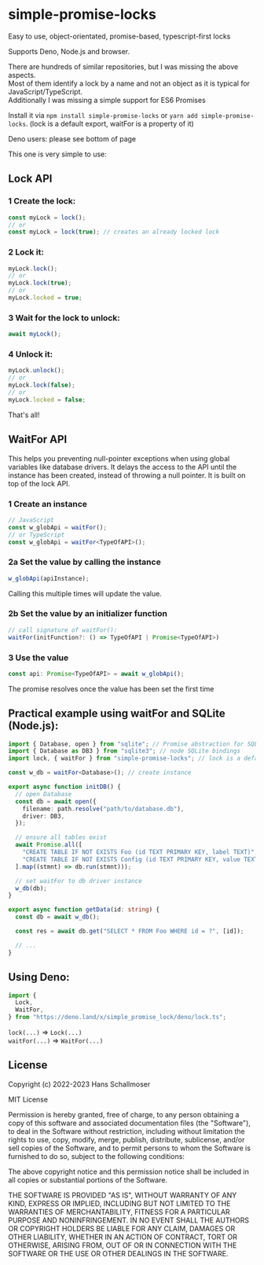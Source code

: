 # simple-promise-locks

Easy to use, object-orientated, promise-based, typescript-first locks

Supports Deno, Node.js and browser.

There are hundreds of similar repositories, but I was missing the above
aspects.<br/> Most of them identify a lock by a name and not an object as it is
typical for JavaScript/TypeScript.<br/> Additionally I was missing a simple
support for ES6 Promises

Install it via `npm install simple-promise-locks` or
`yarn add simple-promise-locks`. (lock is a default export, waitFor is a
property of it)

Deno users: please see bottom of page

This one is very simple to use:

## Lock API

### 1 Create the lock:

```javascript
const myLock = lock();
// or
const myLock = lock(true); // creates an already locked lock
```

### 2 Lock it:

```javascript
myLock.lock();
// or
myLock.lock(true);
// or
myLock.locked = true;
```

### 3 Wait for the lock to unlock:

```javascript
await myLock();
```

### 4 Unlock it:

```javascript
myLock.unlock();
// or
myLock.lock(false);
// or
myLock.locked = false;
```

That's all!

## WaitFor API

This helps you preventing null-pointer exceptions when using global variables
like database drivers. It delays the access to the API until the instance has
been created, instead of throwing a null pointer. It is built on top of the lock
API.

### 1 Create an instance

```typescript
// JavaScript
const w_globApi = waitFor();
// or TypeScript
const w_globApi = waitFor<TypeOfAPI>();
```

### 2a Set the value by calling the instance

```typescript
w_globApi(apiInstance);
```

Calling this multiple times will update the value.

### 2b Set the value by an initializer function

```typescript
// call signature of waitFor():
waitFor(initFunction?: () => TypeOfAPI | Promise<TypeOfAPI>)
```

### 3 Use the value

```typescript
const api: Promise<TypeOfAPI> = await w_globApi();
```

The promise resolves once the value has been set the first time

## Practical example using waitFor and SQLite (Node.js):

```typescript
import { Database, open } from "sqlite"; // Promise abstraction for SQLite
import { Database as DB3 } from "sqlite3"; // node SQLite bindings
import lock, { waitFor } from "simple-promise-locks"; // lock is a default export, waitFor is named

const w_db = waitFor<Database>(); // create instance

export async function initDB() {
  // open Database
  const db = await open({
    filename: path.resolve("path/to/database.db"),
    driver: DB3,
  });

  // ensure all tables exist
  await Promise.all([
    "CREATE TABLE IF NOT EXISTS Foo (id TEXT PRIMARY KEY, label TEXT)",
    "CREATE TABLE IF NOT EXISTS Config (id TEXT PRIMARY KEY, value TEXT)",
  ].map((stmnt) => db.run(stmnt)));

  // set waitFor to db driver instance
  w_db(db);
}

export async function getData(id: string) {
  const db = await w_db();

  const res = await db.get("SELECT * FROM Foo WHERE id = ?", [id]);

  // ...
}
```

## Using Deno:

```ts
import {
  Lock,
  WaitFor,
} from "https://deno.land/x/simple_promise_lock/deno/lock.ts";
```

`lock(...)` => `Lock(...)`<br> `waitFor(...)` => `WaitFor(...)`

## License

Copyright (c) 2022-2023 Hans Schallmoser

MIT License

Permission is hereby granted, free of charge, to any person obtaining a copy of
this software and associated documentation files (the "Software"), to deal in
the Software without restriction, including without limitation the rights to
use, copy, modify, merge, publish, distribute, sublicense, and/or sell copies of
the Software, and to permit persons to whom the Software is furnished to do so,
subject to the following conditions:

The above copyright notice and this permission notice shall be included in all
copies or substantial portions of the Software.

THE SOFTWARE IS PROVIDED "AS IS", WITHOUT WARRANTY OF ANY KIND, EXPRESS OR
IMPLIED, INCLUDING BUT NOT LIMITED TO THE WARRANTIES OF MERCHANTABILITY, FITNESS
FOR A PARTICULAR PURPOSE AND NONINFRINGEMENT. IN NO EVENT SHALL THE AUTHORS OR
COPYRIGHT HOLDERS BE LIABLE FOR ANY CLAIM, DAMAGES OR OTHER LIABILITY, WHETHER
IN AN ACTION OF CONTRACT, TORT OR OTHERWISE, ARISING FROM, OUT OF OR IN
CONNECTION WITH THE SOFTWARE OR THE USE OR OTHER DEALINGS IN THE SOFTWARE.
